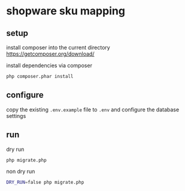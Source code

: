 # shopware sku mapping
## setup

install composer into the current directory
https://getcomposer.org/download/

install dependencies via composer
```bash
php composer.phar install
```

## configure
copy the existing `.env.example` file to `.env` and configure the database settings

## run
dry run
```bash
php migrate.php
```

non dry run
```bash
DRY_RUN=false php migrate.php
```
